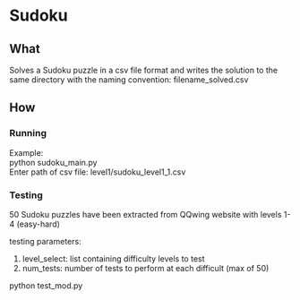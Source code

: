 Sudoku
======

## What

Solves a Sudoku puzzle in a csv file format and writes the solution to the same directory with the naming convention: filename_solved.csv

## How

### Running
Example:  
python sudoku_main.py  
Enter path of csv file: level1/sudoku_level1_1.csv  

### Testing
50 Sudoku puzzles have been extracted from QQwing website with levels 1-4 (easy-hard)

testing parameters:  
1. level_select: list containing difficulty levels to test  
2. num_tests: number of tests to perform at each difficult (max of 50)  

python test_mod.py 



